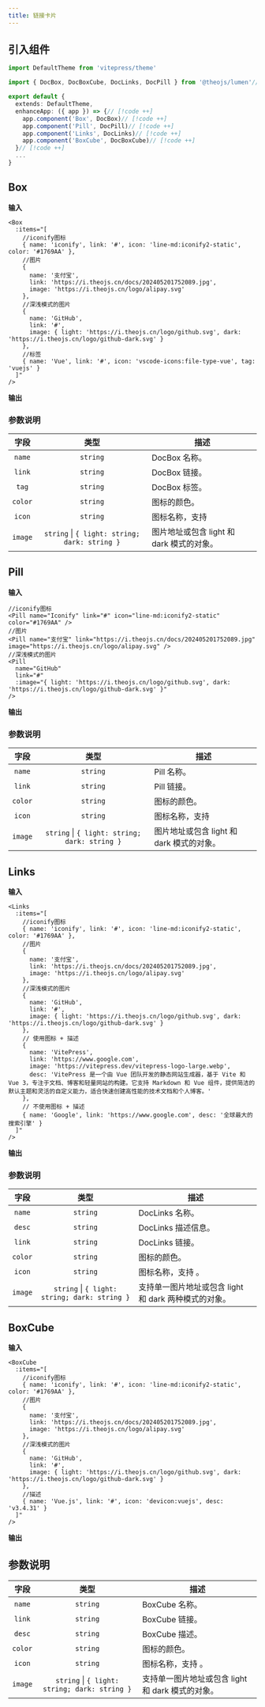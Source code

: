 ```yaml
---
title: 链接卡片
---
```


## 引入组件

```ts [.vitepress/theme/index.ts]
import DefaultTheme from 'vitepress/theme'

import { DocBox, DocBoxCube, DocLinks, DocPill } from '@theojs/lumen'// [!code ++]

export default {
  extends: DefaultTheme,
  enhanceApp: ({ app }) => {// [!code ++]
    app.component('Box', DocBox)// [!code ++]
    app.component('Pill', DocPill)// [!code ++]
    app.component('Links', DocLinks)// [!code ++]
    app.component('BoxCube', DocBoxCube)// [!code ++]
  }// [!code ++]
  ...
}

```

## Box

**输入**

```vue
<Box
  :items="[
    //iconify图标
    { name: 'iconify', link: '#', icon: 'line-md:iconify2-static', color: '#1769AA' },
    //图片
    {
      name: '支付宝',
      link: 'https://i.theojs.cn/docs/202405201752089.jpg',
      image: 'https://i.theojs.cn/logo/alipay.svg'
    },
    //深浅模式的图片
    {
      name: 'GitHub',
      link: '#',
      image: { light: 'https://i.theojs.cn/logo/github.svg', dark: 'https://i.theojs.cn/logo/github-dark.svg' }
    },
    //标签
    { name: 'Vue', link: '#', icon: 'vscode-icons:file-type-vue', tag: 'vuejs' }
  ]"
/>
```

**输出**

<Box
  :items="[
    //iconify图标
    { name: 'iconify', link: '#', icon: 'line-md:iconify2-static', color: '#1769AA' },
    //图片
    {
      name: '支付宝',
      link: 'https://i.theojs.cn/docs/202405201752089.jpg',
      image: 'https://i.theojs.cn/logo/alipay.svg'
    },
    //深浅模式的图片
    {
      name: 'GitHub',
      link: '#',
      image: { light: 'https://i.theojs.cn/logo/github.svg', dark: 'https://i.theojs.cn/logo/github-dark.svg' }
    },
    //标签
    { name: 'Vue', link: '#', icon: 'vscode-icons:file-type-vue', tag: 'vuejs' }
  ]"
/>

### 参数说明

|  字段   |                     类型                      | 描述                                                                                                                                                                 |
| :-----: | :-------------------------------------------: | -------------------------------------------------------------------------------------------------------------------------------------------------------------------- |
| `name`  |                   `string`                    | DocBox 名称。                                                                                                                                                        |
| `link`  |                   `string`                    | DocBox 链接。                                                                                                                                                        |
|  `tag`  |                   `string`                    | <Badge type="tip" text="可选" /> DocBox 标签。                                                                                                                       |
| `color` |                   `string`                    | <Badge type="tip" text="可选" /> 图标的颜色。                                                                                                                        |
| `icon`  |                   `string`                    | <Badge type="tip" text="可选" /> 图标名称，支持 <Pill name="iconify 图标" link="https://icon-sets.iconify.design/" icon="line-md:iconify2-static" color="#1769AA" /> |
| `image` | `string` \| `{ light: string; dark: string }` | <Badge type="tip" text="可选" /> 图片地址或包含 light 和 dark 模式的对象。                                                                                           |

## Pill

**输入**

```vue
//iconify图标
<Pill name="Iconify" link="#" icon="line-md:iconify2-static" color="#1769AA" />
//图片
<Pill name="支付宝" link="https://i.theojs.cn/docs/202405201752089.jpg" image="https://i.theojs.cn/logo/alipay.svg" />
//深浅模式的图片
<Pill
  name="GitHub"
  link="#"
  :image="{ light: 'https://i.theojs.cn/logo/github.svg', dark: 'https://i.theojs.cn/logo/github-dark.svg' }"
/>
```

**输出**

<Pill name="Iconify" link="#" icon="line-md:iconify2-static" color="#1769AA" /> 
<Pill name="支付宝" link="https://i.theojs.cn/docs/202405201752089.jpg" image="https://i.theojs.cn/logo/alipay.svg" /> 
<Pill
  name="GitHub"
  link="#"
  :image="{ light: 'https://i.theojs.cn/logo/github.svg', dark: 'https://i.theojs.cn/logo/github-dark.svg' }"
/>

### 参数说明

|  字段   |                     类型                      | 描述                                                                                                                                                                 |
| :-----: | :-------------------------------------------: | -------------------------------------------------------------------------------------------------------------------------------------------------------------------- |
| `name`  |                   `string`                    | Pill 名称。                                                                                                                                                          |
| `link`  |                   `string`                    | Pill 链接。                                                                                                                                                          |
| `color` |                   `string`                    | <Badge type="tip" text="可选" /> 图标的颜色。                                                                                                                        |
| `icon`  |                   `string`                    | <Badge type="tip" text="可选" /> 图标名称，支持 <Pill name="iconify 图标" link="https://icon-sets.iconify.design/" icon="line-md:iconify2-static" color="#1769AA" /> |
| `image` | `string` \| `{ light: string; dark: string }` | <Badge type="tip" text="可选" /> 图片地址或包含 light 和 dark 模式的对象。                                                                                           |

## Links

**输入**

```vue
<Links
  :items="[
    //iconify图标
    { name: 'iconify', link: '#', icon: 'line-md:iconify2-static', color: '#1769AA' },
    //图片
    {
      name: '支付宝',
      link: 'https://i.theojs.cn/docs/202405201752089.jpg',
      image: 'https://i.theojs.cn/logo/alipay.svg'
    },
    //深浅模式的图片
    {
      name: 'GitHub',
      link: '#',
      image: { light: 'https://i.theojs.cn/logo/github.svg', dark: 'https://i.theojs.cn/logo/github-dark.svg' }
    },
    // 使用图标 + 描述
    {
      name: 'VitePress',
      link: 'https://www.google.com',
      image: 'https://vitepress.dev/vitepress-logo-large.webp',
      desc: 'VitePress 是一个由 Vue 团队开发的静态网站生成器，基于 Vite 和 Vue 3，专注于文档、博客和轻量网站的构建。它支持 Markdown 和 Vue 组件，提供简洁的默认主题和灵活的自定义能力，适合快速创建高性能的技术文档和个人博客。'
    },
    // 不使用图标 + 描述
    { name: 'Google', link: 'https://www.google.com', desc: '全球最大的搜索引擎' }
  ]"
/>
```

**输出**

<Links
  :items="[
    //iconify图标
    { name: 'iconify', link: '#', icon: 'line-md:iconify2-static', color: '#1769AA' },
    //图片
    {
      name: '支付宝',
      link: 'https://i.theojs.cn/docs/202405201752089.jpg',
      image: 'https://i.theojs.cn/logo/alipay.svg'
    },
    //深浅模式的图片
    {
      name: 'GitHub',
      link: '#',
      image: { light: 'https://i.theojs.cn/logo/github.svg', dark: 'https://i.theojs.cn/logo/github-dark.svg' }
    },
    // 使用图标 + 描述
    {
      name: 'VitePress',
      link: 'https://www.google.com',
      image: 'https://vitepress.dev/vitepress-logo-large.webp',
      desc: 'VitePress 是一个由 Vue 团队开发的静态网站生成器，基于 Vite 和 Vue 3，专注于文档、博客和轻量网站的构建。它支持 Markdown 和 Vue 组件，提供简洁的默认主题和灵活的自定义能力，适合快速创建高性能的技术文档和个人博客。'
    },
    // 不使用图标 + 描述
    { name: 'Google', link: 'https://www.google.com', desc: '全球最大的搜索引擎' }
  ]"
/>

### 参数说明

|  字段   |                     类型                      | 描述                                                                                                                                                                   |
| :-----: | :-------------------------------------------: | ---------------------------------------------------------------------------------------------------------------------------------------------------------------------- |
| `name`  |                   `string`                    | DocLinks 名称。                                                                                                                                                        |
| `desc`  |                   `string`                    | <Badge type="tip" text="可选" /> DocLinks 描述信息。                                                                                                                   |
| `link`  |                   `string`                    | DocLinks 链接。                                                                                                                                                        |
| `color` |                   `string`                    | <Badge type="tip" text="可选" /> 图标的颜色。                                                                                                                          |
| `icon`  |                   `string`                    | <Badge type="tip" text="可选" /> 图标名称，支持 <Pill name="iconify 图标" link="https://icon-sets.iconify.design/" icon="line-md:iconify2-static" color="#1769AA" />。 |
| `image` | `string` \| `{ light: string; dark: string }` | <Badge type="tip" text="可选" /> 支持单一图片地址或包含 light 和 dark 两种模式的对象。                                                                                 |

## BoxCube

**输入**

```vue
<BoxCube
  :items="[
    //iconify图标
    { name: 'iconify', link: '#', icon: 'line-md:iconify2-static', color: '#1769AA' },
    //图片
    {
      name: '支付宝',
      link: 'https://i.theojs.cn/docs/202405201752089.jpg',
      image: 'https://i.theojs.cn/logo/alipay.svg'
    },
    //深浅模式的图片
    {
      name: 'GitHub',
      link: '#',
      image: { light: 'https://i.theojs.cn/logo/github.svg', dark: 'https://i.theojs.cn/logo/github-dark.svg' }
    },
    //描述
    { name: 'Vue.js', link: '#', icon: 'devicon:vuejs', desc: 'v3.4.31' }
  ]"
/>
```

**输出**

<BoxCube
  :items="[
    //iconify图标
    { name: 'iconify', link: '#', icon: 'line-md:iconify2-static', color: '#1769AA' },
    //图片
    {
      name: '支付宝',
      link: 'https://i.theojs.cn/docs/202405201752089.jpg',
      image: 'https://i.theojs.cn/logo/alipay.svg'
    },
    //深浅模式的图片
    {
      name: 'GitHub',
      link: '#',
      image: { light: 'https://i.theojs.cn/logo/github.svg', dark: 'https://i.theojs.cn/logo/github-dark.svg' }
    },
    //描述
    { name: 'Vue.js', link: '#', icon: 'devicon:vuejs', desc: 'v3.4.31' }
  ]"
/>

## 参数说明

|  字段   |                     类型                      | 描述                                                                                                                                                                   |
| :-----: | :-------------------------------------------: | ---------------------------------------------------------------------------------------------------------------------------------------------------------------------- |
| `name`  |                   `string`                    | BoxCube 名称。                                                                                                                                                         |
| `link`  |                   `string`                    | BoxCube 链接。                                                                                                                                                         |
| `desc`  |                   `string`                    | <Badge type="tip" text="可选" /> BoxCube 描述。                                                                                                                        |
| `color` |                   `string`                    | <Badge type="tip" text="可选" /> 图标的颜色。                                                                                                                          |
| `icon`  |                   `string`                    | <Badge type="tip" text="可选" /> 图标名称，支持 <Pill name="iconify 图标" link="https://icon-sets.iconify.design/" icon="line-md:iconify2-static" color="#1769AA" />。 |
| `image` | `string` \| `{ light: string; dark: string }` | <Badge type="tip" text="可选" /> 支持单一图片地址或包含 light 和 dark 模式的对象。                                                                                     |
